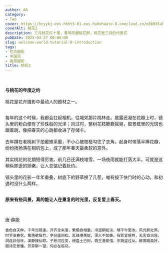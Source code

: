 ```yaml
---
author: AA
category:
- Two
cover: https://hcyykj-eos-hhht5-01.eos.huhehaote-8.cmecloud.cn/e8b035ab48764e688edabcbcf5dafbc0086?response-content-disposition=attachment%3B%20filename%2A%3DUTF-8%27%27jwzSrnES2EHUvLQElNvWzNCM5nqzLdXo.jpg&X-Amz-Algorithm=AWS4-HMAC-SHA256&X-Amz-Date=20250818T025526Z&X-Amz-SignedHeaders=host&X-Amz-Expires=86400&X-Amz-Credential=JX8QMYUJCVXX3YB0PN5Y%2F20250818%2Fdefault%2Fs3%2Faws4_request&t=3&u=1039948626179112507&ot=personal&oi=1039948626179112507&f=FnEyJP4qqfkzgBa9V_VFH3IpU2xztKm1M&X-Amz-Signature=0f7aa15fc113b5cfd2fbdff4794b8489a8faa8a021edaaf1f80d8b7f66fe460d
coverAlt: 桃花2
description: 三月桃花红十里，春风吹醒桃花醉，桃花是三月的代表花
pubDate: 2025-03-27 00:00:00
slug: welcome-world-tutorial-0-introduction
tags:
- 花卉摄影
- 中国风
- 画意摄影
title: 桃花2
---
```

<br/>

**与桃花的年度之约**  
<br/>
桃花是花卉摄影中最动人的题材之一。 

<br/>
每年的这个时候，我都会扛起相机，往城郊那片桃林走。晨露还凝在花瓣上时，镜头里的粉白便有了珍珠般的光泽；风过时，整树花枝簌簌摇晃，取景框里的光斑也跟着跳，像把春天的心跳都收进了存储卡。<br/>

<br/>
去年蹲在老桃树下拍蜜蜂采蜜，不小心被枝桠勾住了衣角。起身时带落半捧花瓣，纷纷扬扬落在相机包上，成了那年春天最柔软的意外。<br/>

<br/>
其实桃花的花期短得厉害。前几日还满枝堆雪，一场夜雨就能打落大半。可就是这稍纵即逝的娇嫩，让人总惦记着赴约。<br/>

<br/>
镜头里的花影一年年重叠，树底下的野草换了几茬，唯有按下快门时的心动，和初遇时没什么两样。<br/>

<br/>


**原来有些风景，真的能让人在重复的时光里，反复爱上春天。**

<br/>


唐·薛能
```
香色自天种，千年岂易逢。开齐全未落，繁极欲相重。冷湿朝如淡，晴干午更浓。风光新社燕，时节旧春农。篱落欹临竹，亭台盛间松。乱缘堪羡蚁，深入不如蜂。有影宜暄煦，无言自冶容。洞连非俗世，溪静接仙踪。子熟河应变，根盘土已封。西王潜爱惜，东朔盗过从。醉席眠英好，题诗恋景慵。芳菲聊一望，何必在临邛。
```


<br/>
